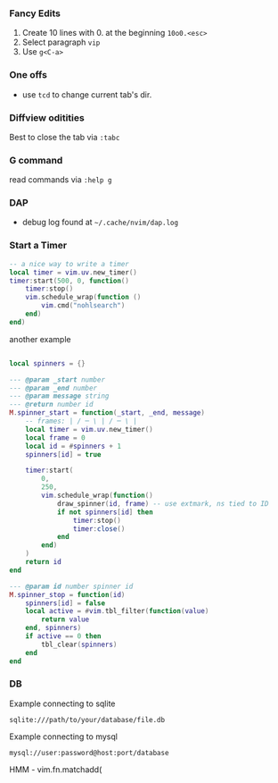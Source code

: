 ### Fancy Edits

1. Create 10 lines with 0. at the beginning `10o0.<esc>`
2. Select paragraph `vip`
3. Use `g<C-a>`

### One offs

- use `tcd` to change current tab's dir.

### Diffview oditities

Best to close the tab via `:tabc`

### G command

read commands via `:help g`

### DAP

- debug log found at `~/.cache/nvim/dap.log`


### Start a Timer

```lua
-- a nice way to write a timer
local timer = vim.uv.new_timer()
timer:start(500, 0, function()
    timer:stop()
    vim.schedule_wrap(function ()
        vim.cmd("nohlsearch")
    end)
end)
```

another example
```lua

local spinners = {}

--- @param _start number
--- @param _end number
--- @param message string
--- @return number id
M.spinner_start = function(_start, _end, message)
    -- frames: | / ─ \ | / ─ \ |
    local timer = vim.uv.new_timer()
    local frame = 0
    local id = #spinners + 1
    spinners[id] = true

    timer:start(
        0,
        250,
        vim.schedule_wrap(function()
            draw_spinner(id, frame) -- use extmark, ns tied to ID
            if not spinners[id] then
                timer:stop()
                timer:close()
            end
        end)
    )
    return id
end

--- @param id number spinner id
M.spinner_stop = function(id)
    spinners[id] = false
    local active = #vim.tbl_filter(function(value)
        return value
    end, spinners)
    if active == 0 then
        tbl_clear(spinners)
    end
end
```

### DB

Example connecting to sqlite
```
sqlite:///path/to/your/database/file.db
```

Example connecting to mysql
```
mysql://user:password@host:port/database
```

HMM - vim.fn.matchadd(

